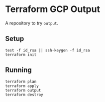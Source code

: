 # Terraform GCP Output

A repository to try `output`.

## Setup

```shell
test -f id_rsa || ssh-keygen -f id_rsa
terraform init
```

## Running

```shell
terraform plan
terraform apply
terraform output
terraform destroy
```

